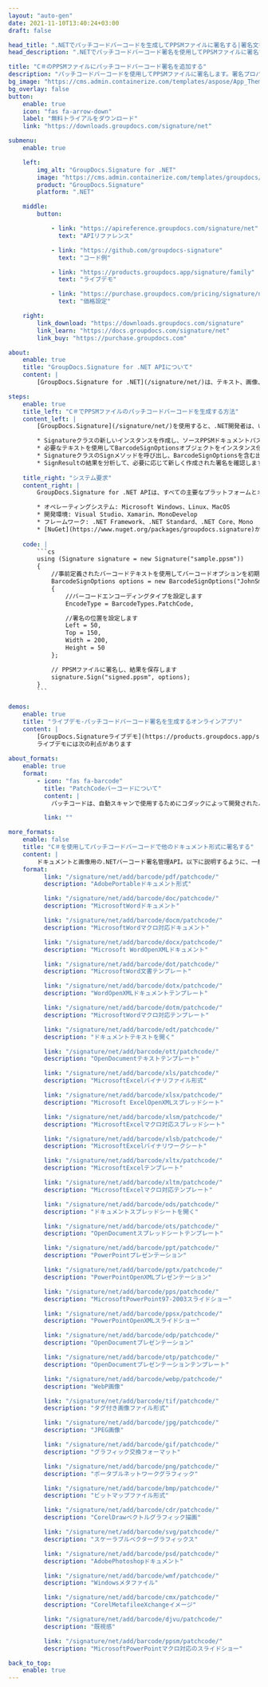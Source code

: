 ```yaml
---
layout: "auto-gen"
date: 2021-11-10T13:40:24+03:00
draft: false

head_title: ".NETでパッチコードバーコードを生成してPPSMファイルに署名する|署名文書"
head_description: ".NETでパッチコードバーコード署名を使用してPPSMファイルに署名する-人気のあるビジネスドキュメントや画像ファイル形式にバーコードを追加します."

title: "C＃のPPSMファイルにパッチコードバーコード署名を追加する"
description: "パッチコードバーコードを使用してPPSMファイルに署名します。署名プロパティを操作し、ニーズに合ったドキュメント内で高度な署名オプションを設定します."
bg_image: "https://cms.admin.containerize.com/templates/aspose/App_Themes/V3/images/bg/header1.png"
bg_overlay: false
button:
    enable: true
    icon: "fas fa-arrow-down"
    label: "無料トライアルをダウンロード"
    link: "https://downloads.groupdocs.com/signature/net"

submenu:
    enable: true

    left:
        img_alt: "GroupDocs.Signature for .NET"
        image: "https://cms.admin.containerize.com/templates/groupdocs/images/product-logos/90x90-noborder/groupdocs-signature-net.png"
        product: "GroupDocs.Signature"
        platform: ".NET"

    middle:
        button:

            - link: "https://apireference.groupdocs.com/signature/net"
              text: "APIリファレンス"

            - link: "https://github.com/groupdocs-signature"
              text: "コード例"

            - link: "https://products.groupdocs.app/signature/family"
              text: "ライブデモ"

            - link: "https://purchase.groupdocs.com/pricing/signature/net"
              text: "価格設定"

    right:
        link_download: "https://downloads.groupdocs.com/signature"
        link_learn: "https://docs.groupdocs.com/signature/net"
        link_buy: "https://purchase.groupdocs.com"

about:
    enable: true
    title: "GroupDocs.Signature for .NET APIについて"
    content: |
        [GroupDocs.Signature for .NET](/signature/net/)は、テキスト、画像、バーコード、スタンプ、フォームフィールド、QRコード、メタデータなどのさまざまな署名タイプを使用してデジタルドキュメントに電子署名するネイティブ.NETAPIです。ユーザーは、PDF、Microsoft Word、Excelワークシート、PowerPointプレゼンテーション、Adobe Photoshop、メタファイル、および画像ファイル形式内のデジタル署名を追加、編集、検証、削除、および検索でき、必要に応じて署名プロパティをカスタマイズするための追加サポートがあります。

steps:
    enable: true
    title_left: "C＃でPPSMファイルのパッチコードバーコードを生成する方法"
    content_left: |
        [GroupDocs.Signature](/signature/net/)を使用すると、.NET開発者は、いくつかの簡単な手順を実行することで、アプリケーション内のPPSMファイルにパッチコードバーコードを簡単に追加できます。

        * Signatureクラスの新しいインスタンスを作成し、ソースPPSMドキュメントパスをコンストラクターパラメーターとして渡します。
        * 必要なテキストを使用してBarcodeSignOptionsオブジェクトをインスタンス化し、EncodeTypeプロパティをPatchCodeに設定します。
        * SignatureクラスのSignメソッドを呼び出し、BarcodeSignOptionsを含む出力PPSMファイル名を渡します。
        * SignResultの結果を分析して、必要に応じて新しく作成された署名を確認します。
        
    title_right: "システム要求"
    content_right: |
        GroupDocs.Signature for .NET APIは、すべての主要なプラットフォームとオペレーティングシステムでサポートされています。以下のコードを実行する前に、システムに次の前提条件がインストールされていることを確認してください。

        * オペレーティングシステム: Microsoft Windows、Linux、MacOS
        * 開発環境: Visual Studio、Xamarin、MonoDevelop
        * フレームワーク: .NET Framework、.NET Standard、.NET Core、Mono
        * [NuGet](https://www.nuget.org/packages/groupdocs.signature)からGroupDocs.Signaturefor.NETの最新バージョンをダウンロードします
        
    code: |
        ```cs
        using (Signature signature = new Signature("sample.ppsm"))
        {
            //事前定義されたバーコードテキストを使用してバーコードオプションを初期化します
            BarcodeSignOptions options = new BarcodeSignOptions("JohnSmith")
            {
                //バーコードエンコーディングタイプを設定します
                EncodeType = BarcodeTypes.PatchCode,

                //署名の位置を設定します
                Left = 50,
                Top = 150,
                Width = 200,
                Height = 50
            };

            // PPSMファイルに署名し、結果を保存します 
            signature.Sign("signed.ppsm", options);
        }
        ```
        
demos:
    enable: true
    title: "ライブデモ-パッチコードバーコード署名を生成するオンラインアプリ"
    content: |
        [GroupDocs.Signatureライブデモ](https://products.groupdocs.app/signature/family)サイトにアクセスして、パッチコードバーコードをPPSMファイルに今すぐ追加してください。  
        ライブデモには次の利点があります
        
about_formats:
    enable: true
    format:
        - icon: "fas fa-barcode"
          title: "PatchCodeバーコードについて"
          content: |
            パッチコードは、自動スキャンで使用するためにコダックによって開発されたバーコードです。パッチコードは、ドキュメントのバッチスキャンを支援して、キャプチャソフトウェアまたはコンテンツ管理ソフトウェアにドキュメントの分類または整理方法を指示します。

          link: ""

more_formats:
    enable: false
    title: "C＃を使用してパッチコードバーコードで他のドキュメント形式に署名する"
    content: |
        ドキュメントと画像用の.NETバーコード署名管理API。以下に説明するように、一般的なファイル形式のいくつかにバーコード署名を追加します。
    format: 
          link: "/signature/net/add/barcode/pdf/patchcode/"
          description: "AdobePortableドキュメント形式"

          link: "/signature/net/add/barcode/doc/patchcode/"
          description: "MicrosoftWordドキュメント"

          link: "/signature/net/add/barcode/docm/patchcode/"
          description: "MicrosoftWordマクロ対応ドキュメント"

          link: "/signature/net/add/barcode/docx/patchcode/"
          description: "Microsoft WordOpenXMLドキュメント"

          link: "/signature/net/add/barcode/dot/patchcode/"
          description: "MicrosoftWord文書テンプレート"

          link: "/signature/net/add/barcode/dotx/patchcode/"
          description: "WordOpenXMLドキュメントテンプレート"

          link: "/signature/net/add/barcode/dotm/patchcode/"
          description: "MicrosoftWordマクロ対応テンプレート"       

          link: "/signature/net/add/barcode/odt/patchcode/"
          description: "ドキュメントテキストを開く"

          link: "/signature/net/add/barcode/ott/patchcode/"
          description: "OpenDocumentテキストテンプレート"

          link: "/signature/net/add/barcode/xls/patchcode/"
          description: "MicrosoftExcelバイナリファイル形式"

          link: "/signature/net/add/barcode/xlsx/patchcode/"
          description: "Microsoft ExcelOpenXMLスプレッドシート"

          link: "/signature/net/add/barcode/xlsm/patchcode/"
          description: "MicrosoftExcelマクロ対応スプレッドシート"

          link: "/signature/net/add/barcode/xlsb/patchcode/"
          description: "MicrosoftExcelバイナリワークシート"

          link: "/signature/net/add/barcode/xltx/patchcode/"
          description: "MicrosoftExcelテンプレート"

          link: "/signature/net/add/barcode/xltm/patchcode/"
          description: "MicrosoftExcelマクロ対応テンプレート"

          link: "/signature/net/add/barcode/ods/patchcode/"
          description: "ドキュメントスプレッドシートを開く"

          link: "/signature/net/add/barcode/ots/patchcode/"
          description: "OpenDocumentスプレッドシートテンプレート"

          link: "/signature/net/add/barcode/ppt/patchcode/"
          description: "PowerPointプレゼンテーション"

          link: "/signature/net/add/barcode/pptx/patchcode/"
          description: "PowerPointOpenXMLプレゼンテーション"

          link: "/signature/net/add/barcode/pps/patchcode/"
          description: "MicrosoftPowerPoint97-2003スライドショー"

          link: "/signature/net/add/barcode/ppsx/patchcode/"
          description: "PowerPointOpenXMLスライドショー"                              

          link: "/signature/net/add/barcode/odp/patchcode/"
          description: "OpenDocumentプレゼンテーション"

          link: "/signature/net/add/barcode/otp/patchcode/"
          description: "OpenDocumentプレゼンテーションテンプレート"

          link: "/signature/net/add/barcode/webp/patchcode/"
          description: "WebP画像"

          link: "/signature/net/add/barcode/tif/patchcode/"
          description: "タグ付き画像ファイル形式"

          link: "/signature/net/add/barcode/jpg/patchcode/"
          description: "JPEG画像"

          link: "/signature/net/add/barcode/gif/patchcode/"
          description: "グラフィック交換フォーマット"

          link: "/signature/net/add/barcode/png/patchcode/"
          description: "ポータブルネットワークグラフィック"

          link: "/signature/net/add/barcode/bmp/patchcode/"
          description: "ビットマップファイル形式"

          link: "/signature/net/add/barcode/cdr/patchcode/"
          description: "CorelDrawベクトルグラフィック描画"

          link: "/signature/net/add/barcode/svg/patchcode/"
          description: "スケーラブルベクターグラフィックス"

          link: "/signature/net/add/barcode/psd/patchcode/"
          description: "AdobePhotoshopドキュメント"

          link: "/signature/net/add/barcode/wmf/patchcode/"
          description: "Windowsメタファイル"        

          link: "/signature/net/add/barcode/cmx/patchcode/"
          description: "CorelMetafileeXchangeイメージ"

          link: "/signature/net/add/barcode/djvu/patchcode/"
          description: "既視感"

          link: "/signature/net/add/barcode/ppsm/patchcode/"
          description: "MicrosoftPowerPointマクロ対応のスライドショー"

back_to_top:
    enable: true
---
```

